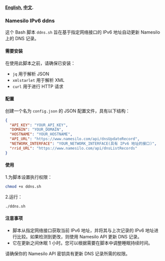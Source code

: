**[English](README.md), [中文](README_zh.md).**
### Namesilo IPv6 ddns

这个 Bash 脚本 `ddns.sh` 旨在基于指定网络接口的 IPv6 地址自动更新 Namesilo 上的 DNS 记录。

#### 需要安装

在使用此脚本之前，请确保已安装：

- `jq` 用于解析 JSON
- `xmlstarlet` 用于解析 XML
- `curl` 用于进行 HTTP 请求

#### 配置

创建一个名为 `config.json` 的 JSON 配置文件，具有以下结构：

```json
{
  "API_KEY": "YOUR_API_KEY",
  "DOMAIN": "YOUR_DOMAIN",
  "HOSTNAME": "YOUR_HOSTNAME",
  "API_URL": "https://www.namesilo.com/api/dnsUpdateRecord",
  "NETWORK_INTERFACE": "YOUR_NETWORK_INTERFACE(具有 IPv6 地址的接口)",
  "rrid_URL": "https://www.namesilo.com/api/dnsListRecords"
}
```
#### 使用
1.为脚本设置执行权限：
```bash
chmod +x ddns.sh
```
2.运行：
```bash
./ddns.sh
```
#### 注意事项
- 脚本从指定网络接口获取当前 IPv6 地址，并将其与上次记录的 IPv6 地址进行比较。如果检测到更改，则使用 Namesilo API 更新 DNS 记录。
- 它在更新之间休眠 1 小时。您可以根据需要在脚本中调整睡眠持续时间。

请确保你的 Namesilo API 密钥具有更新 DNS 记录所需的权限。
